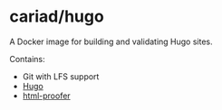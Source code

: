 # cariad/hugo

A Docker image for building and validating Hugo sites.

Contains:

- Git with LFS support
- [Hugo](https://github.com/gohugoio/hugo)
- [html-proofer](https://github.com/gjtorikian/html-proofer)
